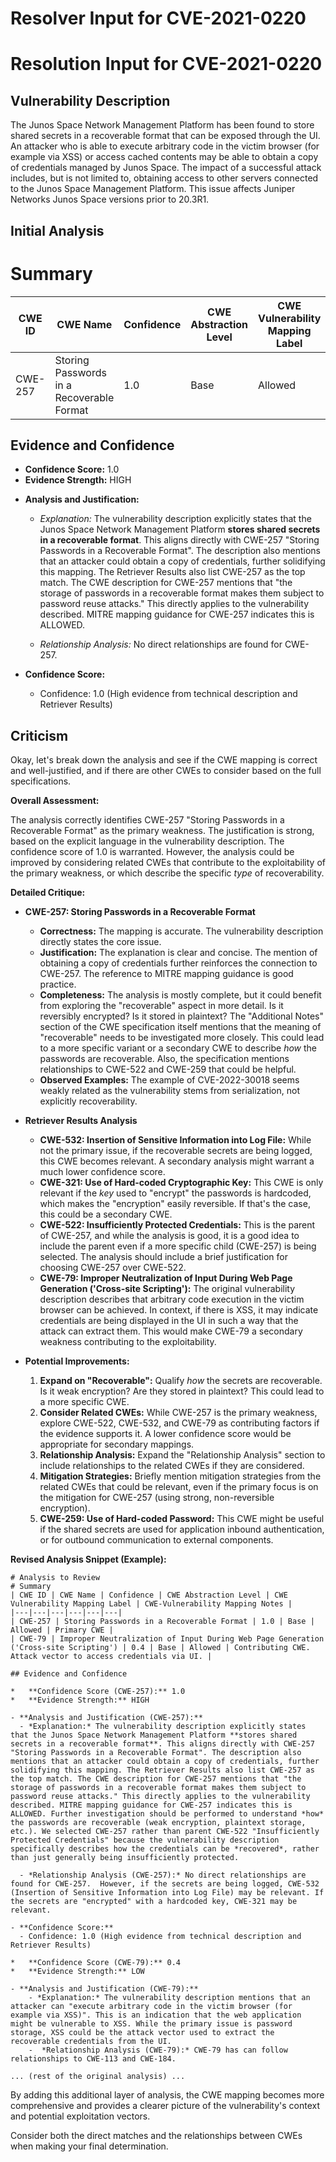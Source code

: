 # Resolver Input for CVE-2021-0220

# Resolution Input for CVE-2021-0220

## Vulnerability Description
The Junos Space Network Management Platform has been found to store shared secrets in a recoverable format that can be exposed through the UI. An attacker who is able to execute arbitrary code in the victim browser (for example via XSS) or access cached contents may be able to obtain a copy of credentials managed by Junos Space. The impact of a successful attack includes, but is not limited to, obtaining access to other servers connected to the Junos Space Management Platform. This issue affects Juniper Networks Junos Space versions prior to 20.3R1.

## Initial Analysis
# Summary
| CWE ID | CWE Name | Confidence | CWE Abstraction Level | CWE Vulnerability Mapping Label | CWE-Vulnerability Mapping Notes |
|---|---|---|---|---|---|
| CWE-257 | Storing Passwords in a Recoverable Format | 1.0 | Base | Allowed | Primary CWE |

## Evidence and Confidence

*   **Confidence Score:** 1.0
*   **Evidence Strength:** HIGH

- **Analysis and Justification:**  
  - *Explanation:* The vulnerability description explicitly states that the Junos Space Network Management Platform **stores shared secrets in a recoverable format**. This aligns directly with CWE-257 "Storing Passwords in a Recoverable Format". The description also mentions that an attacker could obtain a copy of credentials, further solidifying this mapping. The Retriever Results also list CWE-257 as the top match. The CWE description for CWE-257 mentions that "the storage of passwords in a recoverable format makes them subject to password reuse attacks." This directly applies to the vulnerability described. MITRE mapping guidance for CWE-257 indicates this is ALLOWED.

  - *Relationship Analysis:* No direct relationships are found for CWE-257.

- **Confidence Score:**  
  - Confidence: 1.0 (High evidence from technical description and Retriever Results)

## Criticism
Okay, let's break down the analysis and see if the CWE mapping is correct and well-justified, and if there are other CWEs to consider based on the full specifications.

**Overall Assessment:**

The analysis correctly identifies CWE-257 "Storing Passwords in a Recoverable Format" as the primary weakness. The justification is strong, based on the explicit language in the vulnerability description. The confidence score of 1.0 is warranted. However, the analysis could be improved by considering related CWEs that contribute to the exploitability of the primary weakness, or which describe the specific *type* of recoverability.

**Detailed Critique:**

*   **CWE-257: Storing Passwords in a Recoverable Format**

    *   **Correctness:** The mapping is accurate. The vulnerability description directly states the core issue.
    *   **Justification:** The explanation is clear and concise. The mention of obtaining a copy of credentials further reinforces the connection to CWE-257.  The reference to MITRE mapping guidance is good practice.
    *   **Completeness:** The analysis is mostly complete, but it could benefit from exploring the "recoverable" aspect in more detail. Is it reversibly encrypted? Is it stored in plaintext? The "Additional Notes" section of the CWE specification itself mentions that the meaning of "recoverable" needs to be investigated more closely. This could lead to a more specific variant or a secondary CWE to describe *how* the passwords are recoverable. Also, the specification mentions relationships to CWE-522 and CWE-259 that could be helpful.
    *   **Observed Examples:** The example of CVE-2022-30018 seems weakly related as the vulnerability stems from serialization, not explicitly recoverability.

*   **Retriever Results Analysis**

    *   **CWE-532: Insertion of Sensitive Information into Log File:** While not the primary issue, if the recoverable secrets are being logged, this CWE becomes relevant. A secondary analysis might warrant a much lower confidence score.
    *   **CWE-321: Use of Hard-coded Cryptographic Key:** This CWE is only relevant if the *key* used to "encrypt" the passwords is hardcoded, which makes the "encryption" easily reversible. If that's the case, this could be a secondary CWE.
    *    **CWE-522: Insufficiently Protected Credentials:** This is the parent of CWE-257, and while the analysis is good, it is a good idea to include the parent even if a more specific child (CWE-257) is being selected. The analysis should include a brief justification for choosing CWE-257 over CWE-522.
    *   **CWE-79: Improper Neutralization of Input During Web Page Generation ('Cross-site Scripting'):** The original vulnerability description describes that arbitrary code execution in the victim browser can be achieved. In context, if there is XSS, it may indicate credentials are being displayed in the UI in such a way that the attack can extract them. This would make CWE-79 a secondary weakness contributing to the exploitability.

*   **Potential Improvements:**

    1.  **Expand on "Recoverable":**  Qualify *how* the secrets are recoverable. Is it weak encryption?  Are they stored in plaintext?  This could lead to a more specific CWE.
    2.  **Consider Related CWEs:** While CWE-257 is the primary weakness, explore CWE-522, CWE-532, and CWE-79 as contributing factors if the evidence supports it. A lower confidence score would be appropriate for secondary mappings.
    3.  **Relationship Analysis:** Expand the "Relationship Analysis" section to include relationships to the related CWEs if they are considered.
    4.  **Mitigation Strategies:** Briefly mention mitigation strategies from the related CWEs that could be relevant, even if the primary focus is on the mitigation for CWE-257 (using strong, non-reversible encryption).
    5. **CWE-259: Use of Hard-coded Password:** This CWE might be useful if the shared secrets are used for application inbound authentication, or for outbound communication to external components.

**Revised Analysis Snippet (Example):**

```
# Analysis to Review
# Summary
| CWE ID | CWE Name | Confidence | CWE Abstraction Level | CWE Vulnerability Mapping Label | CWE-Vulnerability Mapping Notes |
|---|---|---|---|---|---|
| CWE-257 | Storing Passwords in a Recoverable Format | 1.0 | Base | Allowed | Primary CWE |
| CWE-79 | Improper Neutralization of Input During Web Page Generation ('Cross-site Scripting') | 0.4 | Base | Allowed | Contributing CWE.  Attack vector to access credentials via UI. |

## Evidence and Confidence

*   **Confidence Score (CWE-257):** 1.0
*   **Evidence Strength:** HIGH

- **Analysis and Justification (CWE-257):**
  - *Explanation:* The vulnerability description explicitly states that the Junos Space Network Management Platform **stores shared secrets in a recoverable format**. This aligns directly with CWE-257 "Storing Passwords in a Recoverable Format". The description also mentions that an attacker could obtain a copy of credentials, further solidifying this mapping. The Retriever Results also list CWE-257 as the top match. The CWE description for CWE-257 mentions that "the storage of passwords in a recoverable format makes them subject to password reuse attacks." This directly applies to the vulnerability described. MITRE mapping guidance for CWE-257 indicates this is ALLOWED. Further investigation should be performed to understand *how* the passwords are recoverable (weak encryption, plaintext storage, etc.). We selected CWE-257 rather than parent CWE-522 "Insufficiently Protected Credentials" because the vulnerability description specifically describes how the credentials can be *recovered*, rather than just generally being insufficiently protected.

  - *Relationship Analysis (CWE-257):* No direct relationships are found for CWE-257.  However, if the secrets are being logged, CWE-532 (Insertion of Sensitive Information into Log File) may be relevant. If the secrets are "encrypted" with a hardcoded key, CWE-321 may be relevant.

- **Confidence Score:**
  - Confidence: 1.0 (High evidence from technical description and Retriever Results)

*   **Confidence Score (CWE-79):** 0.4
*   **Evidence Strength:** LOW

- **Analysis and Justification (CWE-79):**
    - *Explanation:* The vulnerability description mentions that an attacker can "execute arbitrary code in the victim browser (for example via XSS)". This is an indication that the web application might be vulnerable to XSS. While the primary issue is password storage, XSS could be the attack vector used to extract the recoverable credentials from the UI.
    -  *Relationship Analysis (CWE-79):* CWE-79 has can follow relationships to CWE-113 and CWE-184.

... (rest of the original analysis) ...
```

By adding this additional layer of analysis, the CWE mapping becomes more comprehensive and provides a clearer picture of the vulnerability's context and potential exploitation vectors.

Consider both the direct matches and the relationships between CWEs
when making your final determination.
        